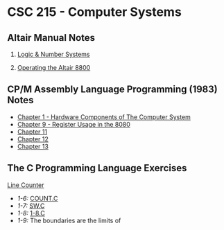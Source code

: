 # CSC 215 - Computer Systems

## **Altair Manual Notes**
 1. [Logic & Number Systems](Notes/AltairManualPart1notes.md)

 3. [Operating the Altair 8800](Notes/AltairManualPart3notes.md)

## **CP/M Assembly Language Programming (1983) Notes**
 - [Chapter 1 - Hardware Components of The Computer System](./Notes/CPM_Asm-Chp1.md)
 - [Chapter 9 - Register Usage in the 8080](./Notes/CPM_chp9.md)
 - [Chapter 11](./Notes/Chapter11.md)
 - [Chapter 12](./Notes/Chapter12.md)
 - [Chapter 13](./Notes/Chapter13.md)

## The C Programming Language Exercises
[Line Counter](./C/LC.C)
 - *1-6:* [COUNT.C](./C/COUNT.C)
 - *1-7:* [SW.C](./C/SW.C)
 - *1-8:* [1-8.C](./C/1-8.C)
 - *1-9:* The boundaries are the limits of  
